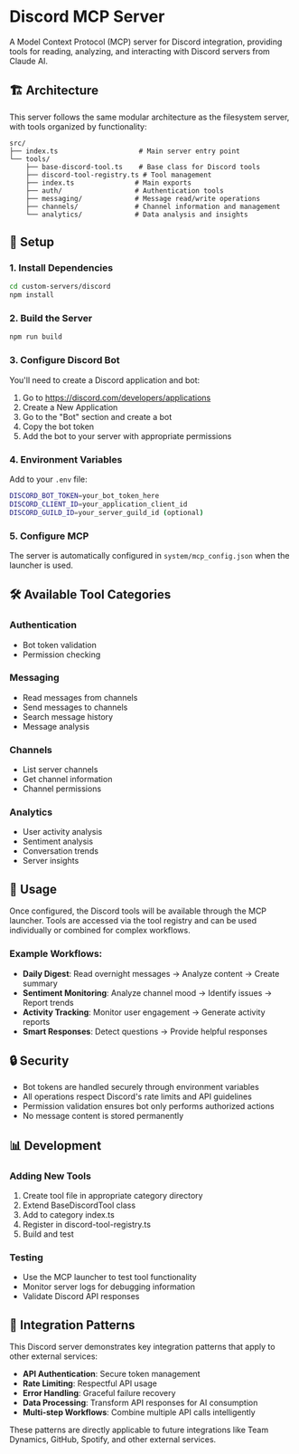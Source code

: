 # Discord MCP Server

A Model Context Protocol (MCP) server for Discord integration, providing tools for reading, analyzing, and interacting with Discord servers from Claude AI.

## 🏗️ Architecture

This server follows the same modular architecture as the filesystem server, with tools organized by functionality:

```
src/
├── index.ts                    # Main server entry point
└── tools/
    ├── base-discord-tool.ts    # Base class for Discord tools
    ├── discord-tool-registry.ts # Tool management
    ├── index.ts               # Main exports
    ├── auth/                  # Authentication tools
    ├── messaging/             # Message read/write operations  
    ├── channels/              # Channel information and management
    └── analytics/             # Data analysis and insights
```

## 🔧 Setup

### 1. Install Dependencies
```bash
cd custom-servers/discord
npm install
```

### 2. Build the Server
```bash
npm run build
```

### 3. Configure Discord Bot
You'll need to create a Discord application and bot:

1. Go to https://discord.com/developers/applications
2. Create a New Application
3. Go to the "Bot" section and create a bot
4. Copy the bot token
5. Add the bot to your server with appropriate permissions

### 4. Environment Variables
Add to your `.env` file:
```bash
DISCORD_BOT_TOKEN=your_bot_token_here
DISCORD_CLIENT_ID=your_application_client_id
DISCORD_GUILD_ID=your_server_guild_id (optional)
```

### 5. Configure MCP
The server is automatically configured in `system/mcp_config.json` when the launcher is used.

## 🛠️ Available Tool Categories

### Authentication
- Bot token validation
- Permission checking

### Messaging
- Read messages from channels
- Send messages to channels
- Search message history
- Message analysis

### Channels
- List server channels
- Get channel information
- Channel permissions

### Analytics
- User activity analysis
- Sentiment analysis
- Conversation trends
- Server insights

## 🚀 Usage

Once configured, the Discord tools will be available through the MCP launcher. Tools are accessed via the tool registry and can be used individually or combined for complex workflows.

### Example Workflows:
- **Daily Digest**: Read overnight messages → Analyze content → Create summary
- **Sentiment Monitoring**: Analyze channel mood → Identify issues → Report trends  
- **Activity Tracking**: Monitor user engagement → Generate activity reports
- **Smart Responses**: Detect questions → Provide helpful responses

## 🔒 Security

- Bot tokens are handled securely through environment variables
- All operations respect Discord's rate limits and API guidelines
- Permission validation ensures bot only performs authorized actions
- No message content is stored permanently

## 📊 Development

### Adding New Tools
1. Create tool file in appropriate category directory
2. Extend BaseDiscordTool class
3. Add to category index.ts
4. Register in discord-tool-registry.ts
5. Build and test

### Testing
- Use the MCP launcher to test tool functionality
- Monitor server logs for debugging information
- Validate Discord API responses

## 🎯 Integration Patterns

This Discord server demonstrates key integration patterns that apply to other external services:

- **API Authentication**: Secure token management
- **Rate Limiting**: Respectful API usage
- **Error Handling**: Graceful failure recovery
- **Data Processing**: Transform API responses for AI consumption
- **Multi-step Workflows**: Combine multiple API calls intelligently

These patterns are directly applicable to future integrations like Team Dynamics, GitHub, Spotify, and other external services.